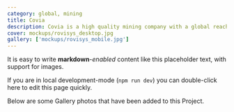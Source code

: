 ```yaml
---
category: global, mining
title: Covia
description: Covia is a high quality mining company with a global reach.
cover: mockups/rovisys_desktop.jpg
gallery: ['mockups/rovisys_mobile.jpg']
---
```


It is easy to write **markdown**-_enabled_ content like this placeholder text, with support for images.

If you are in local development-mode (`npm run dev`) you can double-click here to edit this page quickly.

Below are some Gallery photos that have been added to this Project.
